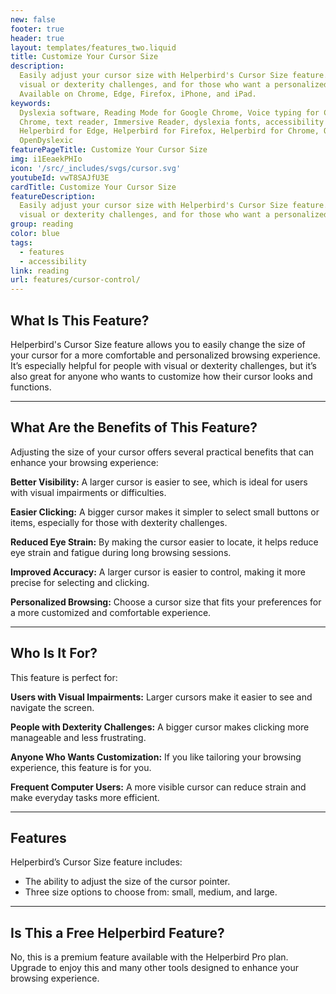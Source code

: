 ```yaml
---
new: false
footer: true
header: true
layout: templates/features_two.liquid
title: Customize Your Cursor Size
description:
  Easily adjust your cursor size with Helperbird's Cursor Size feature. Perfect for users with
  visual or dexterity challenges, and for those who want a personalized browsing experience.
  Available on Chrome, Edge, Firefox, iPhone, and iPad.
keywords:
  Dyslexia software, Reading Mode for Google Chrome, Voice typing for Chrome, Text to speech for
  Chrome, text reader, Immersive Reader, dyslexia fonts, accessibility software, dyslexia software,
  Helperbird for Edge, Helperbird for Firefox, Helperbird for Chrome, Opendyslexic for Chrome,
  OpenDyslexic
featurePageTitle: Customize Your Cursor Size
img: i1EeaekPHIo
icon: '/src/_includes/svgs/cursor.svg'
youtubeId: vwT8SAJfU3E
cardTitle: Customize Your Cursor Size
featureDescription:
  Easily adjust your cursor size with Helperbird's Cursor Size feature. Perfect for users with
  visual or dexterity challenges, and for those who want a personalized browsing experience.
group: reading
color: blue
tags:
  - features
  - accessibility
link: reading
url: features/cursor-control/
---
```

## What Is This Feature?

Helperbird's Cursor Size feature allows you to easily change the size of your cursor for a more comfortable and personalized browsing experience. It’s especially helpful for people with visual or dexterity challenges, but it’s also great for anyone who wants to customize how their cursor looks and functions.

---

## What Are the Benefits of This Feature?

Adjusting the size of your cursor offers several practical benefits that can enhance your browsing experience:


**Better Visibility:** A larger cursor is easier to see, which is ideal for users with visual impairments or difficulties.  

**Easier Clicking:** A bigger cursor makes it simpler to select small buttons or items, especially for those with dexterity challenges.  

**Reduced Eye Strain:** By making the cursor easier to locate, it helps reduce eye strain and fatigue during long browsing sessions.  

**Improved Accuracy:** A larger cursor is easier to control, making it more precise for selecting and clicking.  

**Personalized Browsing:** Choose a cursor size that fits your preferences for a more customized and comfortable experience.

---

## Who Is It For?

This feature is perfect for:


**Users with Visual Impairments:** Larger cursors make it easier to see and navigate the screen.  

**People with Dexterity Challenges:** A bigger cursor makes clicking more manageable and less frustrating.  

**Anyone Who Wants Customization:** If you like tailoring your browsing experience, this feature is for you.  

**Frequent Computer Users:** A more visible cursor can reduce strain and make everyday tasks more efficient.

---

## Features

Helperbird’s Cursor Size feature includes:  

- The ability to adjust the size of the cursor pointer.  
- Three size options to choose from: small, medium, and large.  

---

## Is This a Free Helperbird Feature?

No, this is a premium feature available with the Helperbird Pro plan. Upgrade to enjoy this and many other tools designed to enhance your browsing experience.
